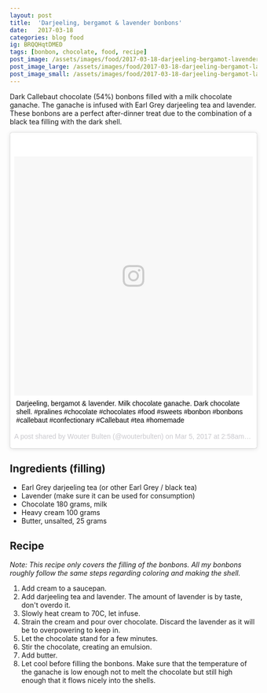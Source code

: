```yaml
---
layout: post
title:  'Darjeeling, bergamot & lavender bonbons'
date:   2017-03-18
categories: blog food
ig: BRQQHqtDMED
tags: [bonbon, chocolate, food, recipe]
post_image: /assets/images/food/2017-03-18-darjeeling-bergamot-lavender-bonbons.jpg
post_image_large: /assets/images/food/2017-03-18-darjeeling-bergamot-lavender-bonbons_large.jpg
post_image_small: /assets/images/food/2017-03-18-darjeeling-bergamot-lavender-bonbons_thumbnail.jpg
---
```


Dark Callebaut chocolate (54%) bonbons filled with a milk chocolate ganache. The ganache is infused with Earl Grey darjeeling tea and lavender. These bonbons are a perfect after-dinner treat due to the combination of a black tea filling with the dark shell.

<!-- begin ig snippet -->
<blockquote class="instagram-media" data-instgrm-captioned data-instgrm-version="7" style=" background:#FFF; border:0; border-radius:3px; box-shadow:0 0 1px 0 rgba(0,0,0,0.5),0 1px 10px 0 rgba(0,0,0,0.15); margin: 1px; max-width:658px; padding:0; width:99.375%; width:-webkit-calc(100% - 2px); width:calc(100% - 2px);"><div style="padding:8px;"> <div style=" background:#F8F8F8; line-height:0; margin-top:40px; padding:50% 0; text-align:center; width:100%;"> <div style=" background:url(data:image/png;base64,iVBORw0KGgoAAAANSUhEUgAAACwAAAAsCAMAAAApWqozAAAABGdBTUEAALGPC/xhBQAAAAFzUkdCAK7OHOkAAAAMUExURczMzPf399fX1+bm5mzY9AMAAADiSURBVDjLvZXbEsMgCES5/P8/t9FuRVCRmU73JWlzosgSIIZURCjo/ad+EQJJB4Hv8BFt+IDpQoCx1wjOSBFhh2XssxEIYn3ulI/6MNReE07UIWJEv8UEOWDS88LY97kqyTliJKKtuYBbruAyVh5wOHiXmpi5we58Ek028czwyuQdLKPG1Bkb4NnM+VeAnfHqn1k4+GPT6uGQcvu2h2OVuIf/gWUFyy8OWEpdyZSa3aVCqpVoVvzZZ2VTnn2wU8qzVjDDetO90GSy9mVLqtgYSy231MxrY6I2gGqjrTY0L8fxCxfCBbhWrsYYAAAAAElFTkSuQmCC); display:block; height:44px; margin:0 auto -44px; position:relative; top:-22px; width:44px;"></div></div> <p style=" margin:8px 0 0 0; padding:0 4px;"> <a href="https://www.instagram.com/p/BRQQHqtDMED/" style=" color:#000; font-family:Arial,sans-serif; font-size:14px; font-style:normal; font-weight:normal; line-height:17px; text-decoration:none; word-wrap:break-word;" target="_blank">Darjeeling, bergamot &amp; lavender. Milk chocolate ganache. Dark chocolate shell. #pralines #chocolate #chocolates #food #sweets #bonbon #bonbons #callebaut #confectionary #Callebaut #tea #homemade</a></p> <p style=" color:#c9c8cd; font-family:Arial,sans-serif; font-size:14px; line-height:17px; margin-bottom:0; margin-top:8px; overflow:hidden; padding:8px 0 7px; text-align:center; text-overflow:ellipsis; white-space:nowrap;">A post shared by Wouter Bulten (@wouterbulten) on <time style=" font-family:Arial,sans-serif; font-size:14px; line-height:17px;" datetime="2017-03-05T10:58:39+00:00">Mar 5, 2017 at 2:58am PST</time></p></div></blockquote>
<script async defer src="//platform.instagram.com/en_US/embeds.js"></script>
<!-- end ig snippet -->

## Ingredients (filling)

- Earl Grey darjeeling tea (or other Earl Grey / black tea)
- Lavender (make sure it can be used for consumption)
- Chocolate 180 grams, milk
- Heavy cream 100 grams
- Butter, unsalted, 25 grams

## Recipe

*Note: This recipe only covers the filling of the bonbons. All my bonbons roughly follow the same steps regarding coloring and making the shell.*

1. Add cream to a saucepan.
2. Add darjeeling tea and lavender. The amount of lavender is by taste, don't overdo it.
3. Slowly heat cream to 70C, let infuse.
4. Strain the cream and pour over chocolate. Discard the lavender as it will be to overpowering to keep in.
5. Let the chocolate stand for a few minutes.
5. Stir the chocolate, creating an emulsion.
6. Add butter.
7. Let cool before filling the bonbons. Make sure that the temperature of the ganache is low enough not to melt the chocolate but still high enough that it flows nicely into the shells.
